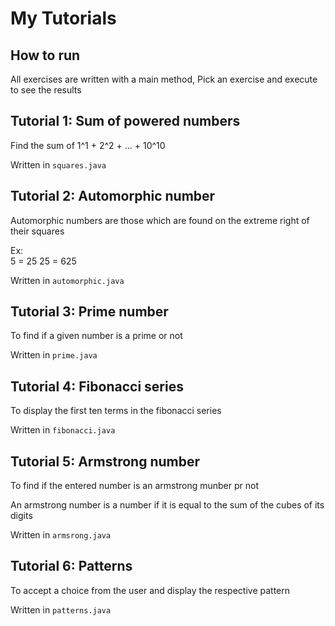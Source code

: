 # My Tutorials
## How to run
All  exercises are written with a main method, Pick an exercise and execute to see the results

## Tutorial 1: Sum of powered numbers

Find the sum of 1^1 + 2^2 + ... + 10^10 

Written in `squares.java`

## Tutorial 2: Automorphic number
Automorphic numbers are those which are found  on the extreme right of their squares

Ex:  
5  = 25 
25  = 625 

Written in `automorphic.java`

## Tutorial 3: Prime number
To find if a given number is a prime or not

Written in `prime.java`

## Tutorial 4: Fibonacci series
To display the first ten terms in the fibonacci series

Written in `fibonacci.java`

## Tutorial 5: Armstrong number
To find if the entered number is an armstrong munber pr not

An armstrong number is a number if it is equal to the sum of the cubes of its digits

Written in `armsrong.java`

## Tutorial 6: Patterns
To accept a choice from the user and display the respective pattern

Written in `patterns.java`
    



